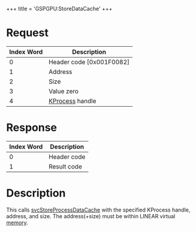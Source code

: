+++
title = 'GSPGPU:StoreDataCache'
+++

# Request

| Index Word | Description                            |
|------------|----------------------------------------|
| 0          | Header code \[0x001F0082\]             |
| 1          | Address                                |
| 2          | Size                                   |
| 3          | Value zero                             |
| 4          | [KProcess](KProcess "wikilink") handle |

# Response

| Index Word | Description |
|------------|-------------|
| 0          | Header code |
| 1          | Result code |

# Description

This calls [svcStoreProcessDataCache](SVC "wikilink") with the specified
KProcess handle, address, and size. The address(+size) must be within
LINEAR virtual [memory](Memory_layout "wikilink").